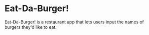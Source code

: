 # Eat-Da-Burger!

Eat-Da-Burger! is a restaurant app that lets users input the names of burgers they'd like to eat.
